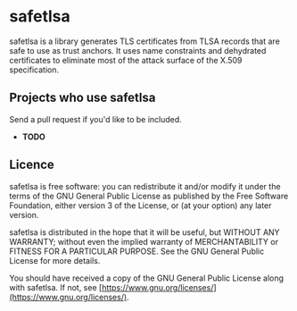 # safetlsa

safetlsa is a library generates TLS certificates from TLSA records that are
safe to use as trust anchors.  It uses name constraints and dehydrated
certificates to eliminate most of the attack surface of the X.509
specification.

## Projects who use safetlsa

Send a pull request if you'd like to be included.

* **TODO**

## Licence

safetlsa is free software: you can redistribute it and/or modify
it under the terms of the GNU General Public License as published by
the Free Software Foundation, either version 3 of the License, or
(at your option) any later version.

safetlsa is distributed in the hope that it will be useful,
but WITHOUT ANY WARRANTY; without even the implied warranty of
MERCHANTABILITY or FITNESS FOR A PARTICULAR PURPOSE.  See the
GNU General Public License for more details.

You should have received a copy of the GNU General Public License
along with safetlsa.  If not, see [https://www.gnu.org/licenses/](https://www.gnu.org/licenses/).
